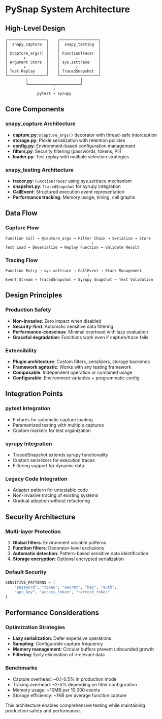 # PySnap System Architecture

## High-Level Design

```
┌─────────────────┐    ┌─────────────────┐
│  snapy_capture  │    │  snapy_testing  │
│                 │    │                 │
│ @capture_args() │    │ FunctionTracer  │
│       ↓         │    │       ↓         │
│ Argument Store  │    │ sys.settrace    │
│       ↓         │    │       ↓         │
│ Test Replay     │    │ TracedSnapshot  │
└─────────────────┘    └─────────────────┘
         │                       │
         └───────────┬───────────┘
                     ↓
              pytest + syrupy
```

## Core Components

### snapy_capture Architecture
- **capture.py**: `@capture_args()` decorator with thread-safe interception
- **storage.py**: Pickle serialization with retention policies
- **config.py**: Environment-based configuration management
- **filters.py**: Security filtering (passwords, tokens, PII)
- **loader.py**: Test replay with multiple selection strategies

### snapy_testing Architecture
- **tracer.py**: `FunctionTracer` using sys.settrace mechanism
- **snapshot.py**: `TracedSnapshot` for syrupy integration
- **CallEvent**: Structured execution event representation
- **Performance tracking**: Memory usage, timing, call graphs

## Data Flow

### Capture Flow
```
Function Call → @capture_args → Filter Chain → Serialize → Store
                                      ↓
Test Load → Deserialize → Replay Function → Validate Result
```

### Tracing Flow
```
Function Entry → sys.settrace → CallEvent → Stack Management
                                    ↓
Event Stream → TracedSnapshot → Syrupy Snapshot → Test Validation
```

## Design Principles

### Production Safety
- **Non-invasive**: Zero impact when disabled
- **Security-first**: Automatic sensitive data filtering
- **Performance-conscious**: Minimal overhead with lazy evaluation
- **Graceful degradation**: Functions work even if capture/trace fails

### Extensibility
- **Plugin architecture**: Custom filters, serializers, storage backends
- **Framework agnostic**: Works with any testing framework
- **Composable**: Independent operation or combined usage
- **Configurable**: Environment variables + programmatic config

## Integration Points

### pytest Integration
- Fixtures for automatic capture loading
- Parametrized testing with multiple captures
- Custom markers for test organization

### syrupy Integration
- TracedSnapshot extends syrupy functionality
- Custom serializers for execution traces
- Filtering support for dynamic data

### Legacy Code Integration
- Adapter pattern for untestable code
- Non-invasive tracing of existing systems
- Gradual adoption without refactoring

## Security Architecture

### Multi-layer Protection
1. **Global filters**: Environment variable patterns
2. **Function filters**: Decorator-level exclusions
3. **Automatic detection**: Pattern-based sensitive data identification
4. **Storage encryption**: Optional encrypted serialization

### Default Security
```python
SENSITIVE_PATTERNS = [
    "password", "token", "secret", "key", "auth",
    "api_key", "access_token", "refresh_token"
]
```

## Performance Considerations

### Optimization Strategies
- **Lazy serialization**: Defer expensive operations
- **Sampling**: Configurable capture frequency
- **Memory management**: Circular buffers prevent unbounded growth
- **Filtering**: Early elimination of irrelevant data

### Benchmarks
- Capture overhead: ~0.1-0.5% in production mode
- Tracing overhead: ~2-5% depending on filter configuration
- Memory usage: ~10MB per 10,000 events
- Storage efficiency: ~1KB per average function capture

This architecture enables comprehensive testing while maintaining production safety and performance.